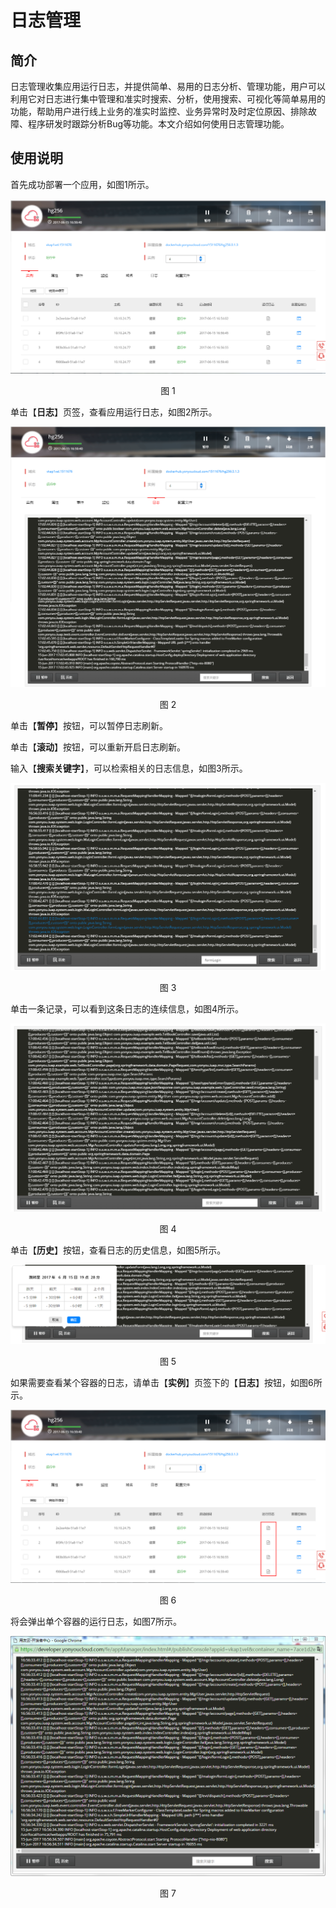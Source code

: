 # 日志管理

## 简介
日志管理收集应用运行日志，并提供简单、易用的日志分析、管理功能，用户可以利用它对日志进行集中管理和准实时搜索、分析，使用搜索、可视化等简单易用的功能，帮助用户进行线上业务的准实时监控、业务异常时及时定位原因、排除故障、程序研发时跟踪分析Bug等功能。本文介绍如何使用日志管理功能。

## 使用说明

首先成功部署一个应用，如图1所示。

<div align=center>

<img src="/articles/cloud/3-/images/log-app.png"/>

</div>

<p align="center">图 1</p>

单击【**日志**】页签，查看应用运行日志，如图2所示。

<div align=center>

<img src="/articles/cloud/3-/images/log-detail.jpg"/>

</div>

<p align="center">图 2</p>

单击【**暂停**】按钮，可以暂停日志刷新。

单击【**滚动**】按钮，可以重新开启日志刷新。

输入【**搜索关键字**】，可以检索相关的日志信息，如图3所示。

<div align=center>

<img src="/articles/cloud/3-/images/search.png"/>

</div>

<p align="center">图 3</p>

单击一条记录，可以看到这条日志的连续信息，如图4所示。

<div align=center>

<img src="/articles/cloud/3-/images/search-detail.png"/>

</div>

<p align="center">图 4</p>

单击【**历史**】按钮，查看日志的历史信息，如图5所示。

<div align=center>

<img src="/articles/cloud/3-/images/log-history.png"/>

</div>

<p align="center">图 5</p>

如果需要查看某个容器的日志，请单击【**实例**】页签下的【**日志**】按钮，如图6所示。

<div align=center>

<img src="/articles/cloud/3-/images/search-single.png"/>

</div>

<p align="center">图 6</p>

将会弹出单个容器的运行日志，如图7所示。

<div align=center>

<img src="/articles/cloud/3-/images/log-single.png"/>

</div>

<p align="center">图 7</p>
